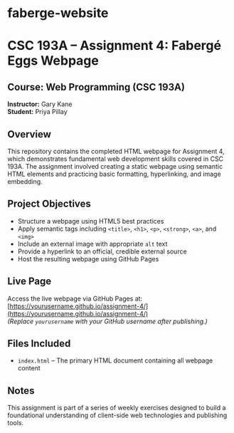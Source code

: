 # faberge-website

# CSC 193A – Assignment 4: Fabergé Eggs Webpage

## Course: Web Programming (CSC 193A)  
**Instructor:** Gary Kane  
**Student:** Priya Pillay  

## Overview

This repository contains the completed HTML webpage for Assignment 4, which demonstrates fundamental web development skills covered in CSC 193A. The assignment involved creating a static webpage using semantic HTML elements and practicing basic formatting, hyperlinking, and image embedding.

## Project Objectives

- Structure a webpage using HTML5 best practices
- Apply semantic tags including `<title>`, `<h1>`, `<p>`, `<strong>`, `<a>`, and `<img>`
- Include an external image with appropriate `alt` text
- Provide a hyperlink to an official, credible external source
- Host the resulting webpage using GitHub Pages

## Live Page

Access the live webpage via GitHub Pages at:  
[https://yourusername.github.io/assignment-4/](https://yourusername.github.io/assignment-4/)  
*(Replace `yourusername` with your GitHub username after publishing.)*

## Files Included

- `index.html` – The primary HTML document containing all webpage content

## Notes

This assignment is part of a series of weekly exercises designed to build a foundational understanding of client-side web technologies and publishing tools.

